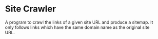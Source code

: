 # Site Crawler
A program to crawl the links of a given site URL and produce a sitemap. It only follows links which have the same domain name as the original site URL.
